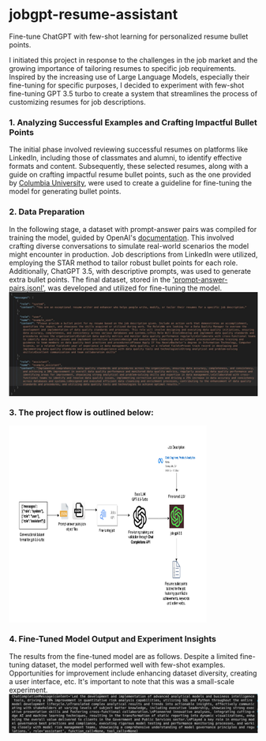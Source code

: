 # jobgpt-resume-assistant
Fine-tune ChatGPT with few-shot learning for personalized resume bullet points. 

I initiated this project in response to the challenges in the job market and the growing importance of tailoring resumes to specific job requirements. Inspired by the increasing use of Large Language Models, especially their fine-tuning for specific purposes, I decided to experiment with few-shot fine-tuning GPT 3.5 turbo to create a system that streamlines the process of customizing resumes for job descriptions.

### 1. Analyzing Successful Examples and Crafting Impactful Bullet Points
The initial phase involved reviewing successful resumes on platforms like LinkedIn, including those of classmates and alumni, to identify effective formats and content. Subsequently, these selected resumes, along with a guide on crafting impactful resume bullet points, such as the one provided by [Columbia University](https://www.careereducation.columbia.edu/resources/resumes-impact-creating-strong-bullet-points), were used to create a guideline for fine-tuning the model for generating bullet points.

### 2. Data Preparation
In the following stage, a dataset with prompt-answer pairs was compiled for training the model, guided by OpenAI's [documentation](https://platform.openai.com/docs/guides/fine-tuning/preparing-your-dataset). This involved crafting diverse conversations to simulate real-world scenarios the model might encounter in production. Job descriptions from LinkedIn were utilized, employing the STAR method to tailor robust bullet points for each role. Additionally, ChatGPT 3.5, with descriptive prompts, was used to generate extra bullet points. The final dataset, stored in the ['prompt-answer-pairs.jsonl'](https://github.com/rashmishreev/jobgpt-resume-assistant/blob/main/prompt-answer-pairs.jsonl), was developed and utilized for fine-tuning the model.
<img align="center" src="https://github.com/rashmishreev/jobgpt-resume-assistant/blob/main/Images/image.png"> 

### 3. The project flow is outlined below:
<img align="center" width="400" height="400" src="https://github.com/rashmishreev/jobgpt-resume-assistant/blob/main/Images/architecture.png"> 

### 4. Fine-Tuned Model Output and Experiment Insights
The results from the fine-tuned model are as follows. Despite a limited fine-tuning dataset, the model performed well with few-shot examples. Opportunities for improvement include enhancing dataset diversity, creating a user interface, etc. It's important to note that this was a small-scale experiment.
<img align="center" src="https://github.com/rashmishreev/jobgpt-resume-assistant/blob/main/Images/finetuning-output.png"> 
